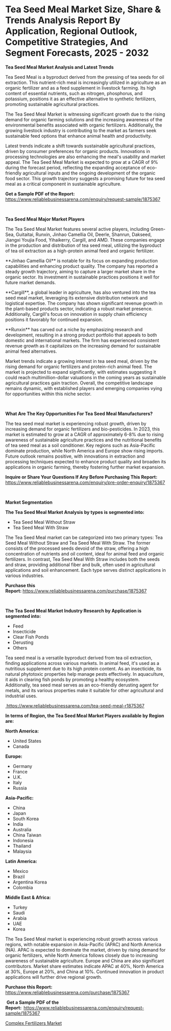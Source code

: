 <p><h1>Tea Seed Meal Market Size, Share & Trends Analysis Report By Application, Regional Outlook, Competitive Strategies, And Segment Forecasts, 2025 - 2032</h1></p><p><strong>Tea Seed Meal Market Analysis and Latest Trends</strong></p>
<p><p>Tea Seed Meal is a byproduct derived from the pressing of tea seeds for oil extraction. This nutrient-rich meal is increasingly utilized in agriculture as an organic fertilizer and as a feed supplement in livestock farming. Its high content of essential nutrients, such as nitrogen, phosphorus, and potassium, positions it as an effective alternative to synthetic fertilizers, promoting sustainable agricultural practices.</p><p>The Tea Seed Meal Market is witnessing significant growth due to the rising demand for organic farming solutions and the increasing awareness of the environmental benefits associated with organic fertilizers. Additionally, the growing livestock industry is contributing to the market as farmers seek sustainable feed options that enhance animal health and productivity.</p><p>Latest trends indicate a shift towards sustainable agricultural practices, driven by consumer preferences for organic products. Innovations in processing technologies are also enhancing the meal's usability and market appeal. The Tea Seed Meal Market is expected to grow at a CAGR of 9% during the forecast period, reflecting the expanding acceptance of eco-friendly agricultural inputs and the ongoing development of the organic food sector. This growth trajectory suggests a promising future for tea seed meal as a critical component in sustainable agriculture.</p></p>
<p><strong>Get a Sample PDF of the Report:&nbsp;</strong> <a href="https://www.reliablebusinessarena.com/enquiry/request-sample/1875367?utm_campaign=2928&utm_medium=2&utm_source=Github&utm_content=ia&utm_term=30032025&utm_id=tea-seed-meal">https://www.reliablebusinessarena.com/enquiry/request-sample/1875367</a></p>
<p>&nbsp;</p>
<p><strong>Tea Seed Meal Major Market Players</strong></p>
<p><p>The Tea Seed Meal Market features several active players, including Green-Sea, Guitaitai, Runxin, Jinhao Camellia Oil, Deerle, Shanrun, Dakseed, Jiangxi Youjia Food, Yihaikerry, Cargill, and AMD. These companies engage in the production and distribution of tea seed meal, utilizing the byproduct of tea oil extraction as a high-protein animal feed and organic fertilizer.</p><p>**Jinhao Camellia Oil** is notable for its focus on expanding production capabilities and enhancing product quality. The company has reported a steady growth trajectory, aiming to capture a larger market share in the organic sector. Its investment in sustainable practices positions it well for future market demands.</p><p>**Cargill**, a global leader in agriculture, has also ventured into the tea seed meal market, leveraging its extensive distribution network and logistical expertise. The company has shown significant revenue growth in the plant-based products sector, indicating a robust market presence. Additionally, Cargill's focus on innovation in supply chain efficiency positions it favorably for continued expansion.</p><p>**Runxin** has carved out a niche by emphasizing research and development, resulting in a strong product portfolio that appeals to both domestic and international markets. The firm has experienced consistent revenue growth as it capitalizes on the increasing demand for sustainable animal feed alternatives.</p><p>Market trends indicate a growing interest in tea seed meal, driven by the rising demand for organic fertilizers and protein-rich animal feed. The market is projected to expand significantly, with estimates suggesting it could reach multimillion-dollar valuations in the coming years as sustainable agricultural practices gain traction. Overall, the competitive landscape remains dynamic, with established players and emerging companies vying for opportunities within this niche sector.</p></p>
<p>&nbsp;</p>
<p><strong>What Are The Key Opportunities For Tea Seed Meal Manufacturers?</strong></p>
<p><p>The tea seed meal market is experiencing robust growth, driven by increasing demand for organic fertilizers and bio-pesticides. In 2023, this market is estimated to grow at a CAGR of approximately 6-8% due to rising awareness of sustainable agriculture practices and the nutritional benefits of tea seed meal as a soil conditioner. Key regions such as Asia-Pacific dominate production, while North America and Europe show rising imports. Future outlook remains positive, with innovations in extraction and processing techniques expected to enhance product quality and broaden its applications in organic farming, thereby fostering further market expansion.</p></p>
<p><strong>Inquire or Share Your Questions If Any Before Purchasing This Report:</strong> <a href="https://www.reliablebusinessarena.com/enquiry/pre-order-enquiry/1875367?utm_campaign=2928&utm_medium=2&utm_source=Github&utm_content=ia&utm_term=30032025&utm_id=tea-seed-meal">https://www.reliablebusinessarena.com/enquiry/pre-order-enquiry/1875367</a></p>
<p>&nbsp;</p>
<p><strong>Market Segmentation</strong></p>
<p><strong>The Tea Seed Meal Market Analysis by types is segmented into:</strong></p>
<p><ul><li>Tea Seed Meal Without Straw</li><li>Tea Seed Meal With Straw</li></ul></p>
<p><p>The Tea Seed Meal market can be categorized into two primary types: Tea Seed Meal Without Straw and Tea Seed Meal With Straw. The former consists of the processed seeds devoid of the straw, offering a high concentration of nutrients and oil content, ideal for animal feed and organic fertilizers. In contrast, Tea Seed Meal With Straw includes both the seeds and straw, providing additional fiber and bulk, often used in agricultural applications and soil enhancement. Each type serves distinct applications in various industries.</p></p>
<p><strong>Purchase this Report:&nbsp;</strong><a href="https://www.reliablebusinessarena.com/purchase/1875367?utm_campaign=2928&utm_medium=2&utm_source=Github&utm_content=ia&utm_term=30032025&utm_id=tea-seed-meal">https://www.reliablebusinessarena.com/purchase/1875367</a></p>
<p>&nbsp;</p>
<p><strong>The Tea Seed Meal Market Industry Research by Application is segmented into:</strong></p>
<p><ul><li>Feed</li><li>Insecticide</li><li>Clear Fish Ponds</li><li>Derusting</li><li>Others</li></ul></p>
<p><p>Tea seed meal is a versatile byproduct derived from tea oil extraction, finding applications across various markets. In animal feed, it's used as a nutritious supplement due to its high protein content. As an insecticide, its natural phytotoxic properties help manage pests effectively. In aquaculture, it aids in clearing fish ponds by promoting a healthy ecosystem. Additionally, tea seed meal serves as an eco-friendly derusting agent for metals, and its various properties make it suitable for other agricultural and industrial uses.</p></p>
<p><a href="https://www.reliablebusinessarena.com/tea-seed-meal-r1875367?utm_campaign=2928&utm_medium=2&utm_source=Github&utm_content=ia&utm_term=30032025&utm_id=tea-seed-meal">&nbsp;https://www.reliablebusinessarena.com/tea-seed-meal-r1875367</a></p>
<p><strong>In terms of Region, the Tea Seed Meal Market Players available by Region are:</strong></p>
<p>
    <p> <strong> North America: </strong>
        <ul>
            <li>United States</li>
            <li>Canada</li>
        </ul>
        </p> 
    <p> <strong> Europe: </strong>
        <ul>
            <li>Germany</li>
            <li>France</li>
            <li>U.K.</li>
            <li>Italy</li>
            <li>Russia</li>
        </ul>
        </p> 
    <p> <strong> Asia-Pacific: </strong>
        <ul>
            <li>China</li>
            <li>Japan</li>
            <li>South Korea</li>
            <li>India</li>
            <li>Australia</li>
            <li>China Taiwan</li>
            <li>Indonesia</li>
            <li>Thailand</li>
            <li>Malaysia</li>
        </ul>
        </p> 
    <p> <strong> Latin America: </strong>
        <ul>
            <li>Mexico</li>
            <li>Brazil</li>
            <li>Argentina Korea</li>
            <li>Colombia</li>
        </ul>
        </p> 
    <p> <strong> Middle East & Africa: </strong>
        <ul>
            <li>Turkey</li>
            <li>Saudi</li>
            <li>Arabia</li>
            <li>UAE</li>
            <li>Korea</li>
        </ul>
    </p>
    </p>
<p><p>The Tea Seed Meal market is experiencing robust growth across various regions, with notable expansion in Asia-Pacific (APAC) and North America (NA). APAC is expected to dominate the market, driven by rising demand for organic fertilizers, while North America follows closely due to increasing awareness of sustainable agriculture. Europe and China are also significant contributors. Market share estimates indicate APAC at 40%, North America at 30%, Europe at 20%, and China at 10%. Continued innovation in product applications will further drive regional growth.</p></p>
<p><strong>Purchase this Report: </strong><a href="https://www.reliablebusinessarena.com/purchase/1875367?utm_campaign=2928&utm_medium=2&utm_source=Github&utm_content=ia&utm_term=30032025&utm_id=tea-seed-meal">https://www.reliablebusinessarena.com/purchase/1875367</a></p>
<p>&nbsp;<strong>Get a Sample PDF of the Report:&nbsp;&nbsp;</strong><a href="https://www.reliablebusinessarena.com/enquiry/request-sample/1875367?utm_campaign=2928&utm_medium=2&utm_source=Github&utm_content=ia&utm_term=30032025&utm_id=tea-seed-meal">https://www.reliablebusinessarena.com/enquiry/request-sample/1875367</a></p>
<p><strong></strong></p>
<p><p><a href="https://github.com/carendesrochers299/Market-Research-Report-List-1/blob/main/complex-fertilizers-market.md?utm_campaign=2928&utm_medium=2&utm_source=Github&utm_content=ia&utm_term=30032025&utm_id=tea-seed-meal">Complex Fertilizers Market</a></p></p>